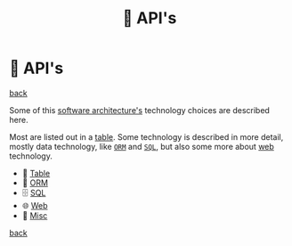 ﻿---
title: "🎁 API's"
description: "API and technology choices in this architecture: ORM, SQL, web and others."
image: "/images/api-page.png"
keywords:
  - orm
  - sql
  - web
  - tech stack
  - framework
  - c#
  - .net
  - coding
  - programming
  - software engineering
  - software development
  - software design
  - software architecture
---

🎁 API's
========

[back](..)

Some of this [software architecture's](../index.md) technology choices are described here.

Most are listed out in a [table](table.md). Some technology is described in more detail, mostly data technology, like [`ORM`](orm.md) and [`SQL`](sql.md), but also some more about [web](web.md) technology.

- 📜 [Table](table.md)
- 📀 [ORM](orm.md)
- 🗄️ [SQL](sql.md)
- 🌐 [Web](web.md)
- 🧱 [Misc](misc.md)

[back](..)
